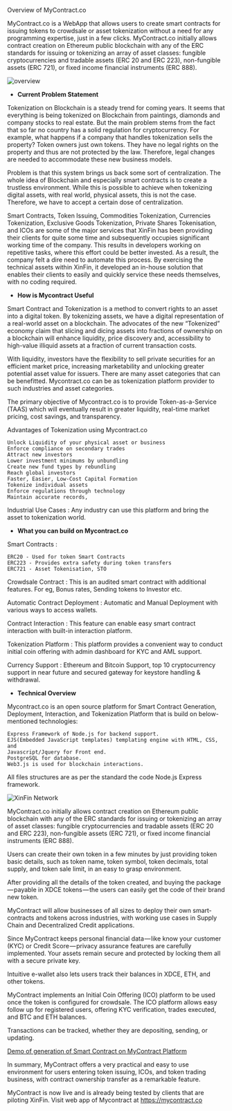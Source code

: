﻿Overview of MyContract.co

MyContract.co is a WebApp that allows users to create smart contracts for issuing tokens to crowdsale or asset tokenization without a need for any programming expertise, just in a few clicks. MyContract.co initially allows contract creation on Ethereum public blockchain with any of the ERC standards for issuing or tokenizing an array of asset classes: fungible cryptocurrencies and tradable assets (ERC 20 and ERC 223), non-fungible assets (ERC 721), or fixed income financial instruments (ERC 888).  

![overview](/assets/overview.png)

* **Current Problem Statement**

Tokenization on Blockchain is a steady trend for coming years. It seems that everything is being tokenized on Blockchain from paintings, diamonds and company stocks to real estate. But the main problem stems from the fact that so far no country has a solid regulation for cryptocurrency. For example, what happens if a company that handles tokenization sells the property? Token owners just own tokens. They have no legal rights on the property and thus are not protected by the law. Therefore, legal changes are needed to accommodate these new business models.

Problem is that this system brings us back some sort of centralization. The whole idea of Blockchain and especially smart contracts is to create a trustless environment. While this is possible to achieve when tokenizing digital assets, with real world, physical assets, this is not the case. Therefore, we have to accept a certain dose of centralization.

Smart Contracts, Token Issuing, Commodities Tokenization, Currencies Tokenization, Exclusive Goods Tokenization, Private Shares Tokenisation, and ICOs are some of the major services that XinFin has been providing their clients for quite some time and subsequently occupies significant working time of the company. This results in developers working on repetitive tasks, where this effort could be better invested. As a result, the company felt a dire need to automate this process. By exercising the technical assets within XinFin, it developed an in-house solution that enables their clients to easily and quickly service these needs themselves, with no coding required.

* **How is Mycontract Useful**

Smart Contract and Tokenization is a method to convert rights to an asset into a digital token. By tokenizing assets, we have a digital representation of a real-world asset on a blockchain. The advocates of the new “Tokenized” economy claim that slicing and dicing assets into fractions of ownership on a blockchain will enhance liquidity, price discovery and, accessibility to high-value illiquid assets at a fraction of current transaction costs.

With liquidity, investors have the flexibility to sell private securities for an efficient market price, increasing marketability and unlocking greater potential asset value for issuers. There are many asset categories that can be benefitted. Mycontract.co can be as tokenization platform provider to such industries and asset categories.

The primary objective of Mycontract.co is to provide Token-as-a-Service (TAAS) which will eventually result in greater liquidity, real-time market pricing, cost savings, and transparency.

Advantages of Tokenization using Mycontract.co

    Unlock Liquidity of your physical asset or business
    Enforce compliance on secondary trades
    Attract new investors
    Lower investment minimums by unbundling
    Create new fund types by rebundling
    Reach global investors
    Faster, Easier, Low-Cost Capital Formation
    Tokenize individual assets
    Enforce regulations through technology
    Maintain accurate records,

Industrial Use Cases : Any industry can use this platform and bring the asset to tokenization world.


* **What you can build on Mycontract.co**

Smart Contracts :

    ERC20 - Used for token Smart Contracts
    ERC223 - Provides extra safety during token transfers
    ERC721 - Asset Tokenisation, STO

Crowdsale Contract : This is an audited smart contract with additional features. For eg, Bonus rates, Sending tokens to Investor etc.

Automatic Contract Deployment : Automatic and Manual Deployment with various ways to access wallets.

Contract Interaction : This feature can enable easy smart contract interaction with built-in interaction platform.

Tokenization Platform : This platform provides a convenient way to conduct initial coin offering with admin dashboard for KYC and AML support.

Currency Support : Ethereum and Bitcoin Support, top 10 cryptocurrency support in near future and secured gateway for keystore handling & withdrawal.


* **Technical Overview**

Mycontract.co  is an open source platform for Smart Contract Generation, Deployment, Interaction, and Tokenization Platform that is build on below-mentioned technologies:

    Express Framework of Node.js for backend support.
    EJS(Embedded JavaScript templates) templating engine with HTML, CSS, and 
    Javascript/Jquery for Front end.
    PostgreSQL for database.
    Web3.js is used for blockchain interactions.

All files structures are as per the standard the code Node.js Express framework.

![XinFin Network](/assets/home.png)

MyContract.co initially allows contract creation on Ethereum public blockchain with any of the ERC standards for issuing or tokenizing an array of asset classes: fungible cryptocurrencies and tradable assets (ERC 20 and ERC 223), non-fungible assets (ERC 721), or fixed income financial instruments (ERC 888).

Users can create their own token in a few minutes by just providing token basic details, such as token name, token symbol, token decimals, total supply, and token sale limit, in an easy to grasp environment.

After providing all the details of the token created, and buying the package — payable in XDCE tokens — the users can easily get the code of their brand new token.

MyContract will allow businesses of all sizes to deploy their own smart-contracts and tokens across industries, with working use cases in Supply Chain and Decentralized Credit applications.

Since MyContract keeps personal financial data — like know your customer (KYC) or Credit Score — privacy assurance features are carefully implemented. Your assets remain secure and protected by locking them all with a secure private key.

Intuitive e-wallet also lets users track their balances in XDCE, ETH, and other tokens.

MyContract implements an Initial Coin Offering (ICO) platform to be used once the token is configured for crowdsale. The ICO platform allows easy follow up for registered users, offering KYC verification, trades executed, and BTC and ETH balances.

Transactions can be tracked, whether they are depositing, sending, or updating.

[Demo of generation of Smart Contract on MyContract Platform](https://youtu.be/thR-pTpF7Sw)

In summary, MyContract offers a very practical and easy to use environment for users entering token issuing, ICOs, and token trading business, with contract ownership transfer as a remarkable feature.

MyContract is now live and is already being tested by clients that are piloting XinFin. Visit web app of Mycontract at https://mycontract.co

